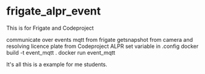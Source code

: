 # frigate_alpr_event
This is for Frigate and Codeproject

communicate over events mqtt from frigate getsnapshot from camera and resolving licence  plate from Codeproject ALPR
set variable in .config
docker build -t event_mqtt .
docker run event_mqtt

It's all this is a example for me students.


